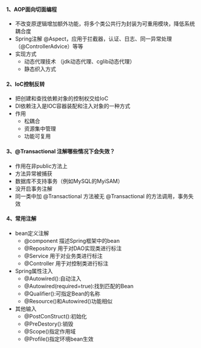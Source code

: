 
#### 1、AOP面向切面编程
- 不改变原逻辑增加额外功能，将多个类公共行为封装为可重用模块，降低系统耦合度
- Spring注解 @Aspect，应用于拦截器，认证、日志、同一异常处理（@ControllerAdvice）等等
- 实现方式
	- 动态代理技术 （jdk动态代理、cglib动态代理）
	- 静态织入方式

#### 2、IoC控制反转
- 把创建和查找依赖对象的控制权交给IoC
- DI依赖注入是IOC容器装配和注入对象的一种方式
- 作用
	- 松耦合
	- 资源集中管理
	- 功能可复用

#### 3、@Transactional 注解哪些情况下会失效？
- 作用在非public方法上
- 方法异常被捕获
- 数据库不支持事务（例如MySQL的MyiSAM）
- 没开启事务注解
- 同一类中加 @Transactional 方法被无 @Transactional 的方法调用，事务失效

#### 4、常用注解
- bean定义注解
	- @component 描述Spring框架中的bean
	- @Repository 用于对DAO实现类进行标注
	- @Service 用于对业务类进行标注
	- @Controller 用于对控制类进行标注
- Spring属性注入
	- @Autowired():自动注入
	- @Autowired(required=true):找到匹配的Bean
	- @Qualifier():可指定Bean的名称
	- @Resource()和Autowired()功能相似
- 其他输入
	- @PostConStruct():初始化
	- @PreDestory():销毁
	- @Scope()指定作用域
    - @Profile()指定环境bean生效
